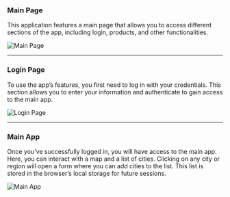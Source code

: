 ### Main Page

This application features a main page that allows you to access different sections of the app, including login, products, and other functionalities.

<img src="./Screenshot (235).png" alt="Main Page">

---

### Login Page

To use the app’s features, you first need to log in with your credentials. This section allows you to enter your information and authenticate to gain access to the main app.

<img src="./Screenshot (236).png" alt="Login Page">

---

### Main App

Once you’ve successfully logged in, you will have access to the main app. Here, you can interact with a map and a list of cities. Clicking on any city or region will open a form where you can add cities to the list. This list is stored in the browser’s local storage for future sessions.

<img src="./Screenshot (237).png" alt="Main App">
